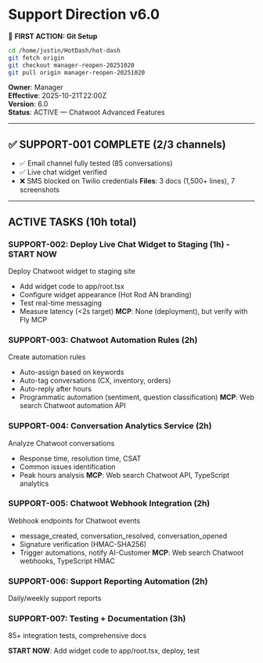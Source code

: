 # Support Direction v6.0

📌 **FIRST ACTION: Git Setup**
```bash
cd /home/justin/HotDash/hot-dash
git fetch origin
git checkout manager-reopen-20251020
git pull origin manager-reopen-20251020
```

**Owner**: Manager  
**Effective**: 2025-10-21T22:00Z  
**Version**: 6.0  
**Status**: ACTIVE — Chatwoot Advanced Features

---

## ✅ SUPPORT-001 COMPLETE (2/3 channels)
- ✅ Email channel fully tested (85 conversations)
- ✅ Live chat widget verified
- ❌ SMS blocked on Twilio credentials
**Files**: 3 docs (1,500+ lines), 7 screenshots

---

## ACTIVE TASKS (10h total)

### SUPPORT-002: Deploy Live Chat Widget to Staging (1h) - START NOW
Deploy Chatwoot widget to staging site
- Add widget code to app/root.tsx
- Configure widget appearance (Hot Rod AN branding)
- Test real-time messaging
- Measure latency (<2s target)
**MCP**: None (deployment), but verify with Fly MCP

### SUPPORT-003: Chatwoot Automation Rules (2h)
Create automation rules
- Auto-assign based on keywords
- Auto-tag conversations (CX, inventory, orders)
- Auto-reply after hours
- Programmatic automation (sentiment, question classification)
**MCP**: Web search Chatwoot automation API

### SUPPORT-004: Conversation Analytics Service (2h)
Analyze Chatwoot conversations
- Response time, resolution time, CSAT
- Common issues identification
- Peak hours analysis
**MCP**: Web search Chatwoot API, TypeScript analytics

### SUPPORT-005: Chatwoot Webhook Integration (2h)
Webhook endpoints for Chatwoot events
- message_created, conversation_resolved, conversation_opened
- Signature verification (HMAC-SHA256)
- Trigger automations, notify AI-Customer
**MCP**: Web search Chatwoot webhooks, TypeScript HMAC

### SUPPORT-006: Support Reporting Automation (2h)
Daily/weekly support reports

### SUPPORT-007: Testing + Documentation (3h)
85+ integration tests, comprehensive docs

**START NOW**: Add widget code to app/root.tsx, deploy, test
